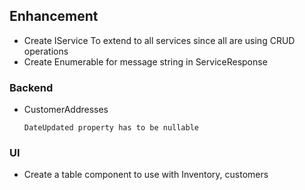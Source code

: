 ## Enhancement
- Create IService To extend to all services since all are using CRUD operations 
- Create Enumerable for message string in ServiceResponse


### Backend
- CustomerAddresses 
    ```
    DateUpdated property has to be nullable
    ```
### UI

- Create a table component to use with Inventory, customers
